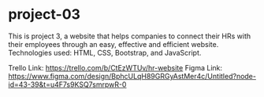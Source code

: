 # project-03

This is project 3, a website that helps companies to connect their HRs with their employees through an easy, effective and efficient website.
Technologies used: HTML, CSS, Bootstrap, and JavaScript.

Trello Link: https://trello.com/b/CtEzWTUv/hr-website
Figma Link: https://www.figma.com/design/BphcULqH89GRGyAstMer4c/Untitled?node-id=43-39&t=u4F7s9KSQ7smrpwR-0

